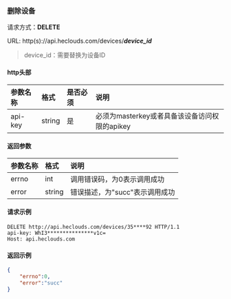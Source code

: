 ### 删除设备
请求方式：**DELETE**

URL: http(s)://api.heclouds.com/devices/**_device_id_**
> device_id：需要替换为设备ID

#### http头部
参数名称 | 格式 | 是否必须 | 说明
:- | :- | :- | :- 
api-key | string | 是 | 必须为masterkey或者具备该设备访问权限的apikey

#### 返回参数
参数名称 | 格式 | 说明
:- | :- | :- 
errno | int | 调用错误码，为0表示调用成功
error | string | 错误描述，为"succ"表示调用成功


#### 请求示例
```text
DELETE http://api.heclouds.com/devices/35****92 HTTP/1.1
api-key: WhI3***************v1c=
Host: api.heclouds.com

```

#### 返回示例
```json
{
    "errno":0,
    "error":"succ"
}
```
